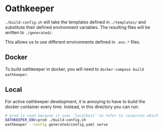 <!--
  ~ Copyright by LunaSec (owned by Refinery Labs, Inc)
  ~
  ~ Licensed under the Creative Commons Attribution-ShareAlike 4.0 International
  ~ (the "License"); you may not use this file except in compliance with the
  ~ License. You may obtain a copy of the License at
  ~
  ~ https://creativecommons.org/licenses/by-sa/4.0/legalcode
  ~
  ~ See the License for the specific language governing permissions and
  ~ limitations under the License.
  ~
-->
# Oathkeeper

`./build-config.sh` will take the templates defined in `./templates/` and substitute their
defined environment variables. The resulting files will be written to `./generated/`.

This allows us to use different environments defined in `.env.*` files. 

## Docker
To build oathkeeper in docker, you will need to `docker-compose build oathkeeper`.

## Local
For active oathkeeper development, it is annoying to have to build the docker container every time.
Instead, in this directory you can run:

```bash
# prod is used because it uses `localhost` to refer to resources which is needed if you are running outside of oathkeeper.
OATHKEEPER_ENV=prod ./build-config.sh
oathkeeper --config generated/config.yaml serve
```
